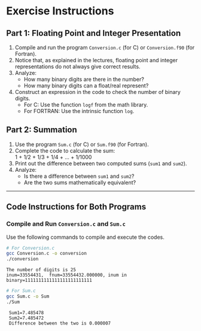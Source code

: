 # Exercise Instructions

## Part 1: Floating Point and Integer Presentation

1. Compile and run the program `Conversion.c` (for C) or `Conversion.f90` (for Fortran).
2. Notice that, as explained in the lectures, floating point and integer representations do not always give correct results.
3. Analyze:
   - How many binary digits are there in the number?
   - How many binary digits can a float/real represent?
4. Construct an expression in the code to check the number of binary digits.
   - For C: Use the function `logf` from the math library.
   - For FORTRAN: Use the intrinsic function `log`.

## Part 2: Summation

1. Use the program `Sum.c` (for C) or `Sum.f90` (for Fortran).
2. Complete the code to calculate the sum: \
1 + 1/2 + 1/3 + 1/4 + ... + 1/1000
3. Print out the difference between two computed sums (`sum1` and `sum2`).
4. Analyze:
   - Is there a difference between `sum1` and `sum2`?
   - Are the two sums mathematically equivalent?

---

## Code Instructions for Both Programs

### Compile and Run `Conversion.c` and `Sum.c`
Use the following commands to compile and execute the codes.

```bash
# For Conversion.c
gcc Conversion.c -o conversion 
./conversion
```

```
The number of digits is 25
inum=33554431,  fnum=33554432.000000, inum in binary=1111111111111111111111111
```
```bash
# For Sum.c
gcc Sum.c -o Sum
./Sum
```

```
 Sum1=7.485478
 Sum2=7.485472
 Difference between the two is 0.000007
```
